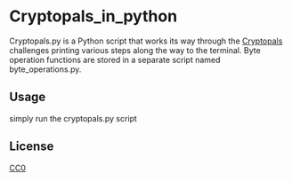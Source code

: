 # Cryptopals_in_python

Cryptopals.py is a Python script that works its way through the [Cryptopals](httpscryptopals.com) challenges printing various steps along the way to the terminal. Byte operation functions are stored in a separate script named byte_operations.py.

## Usage

simply run the cryptopals.py script

## License
[CC0](httpscreativecommons.orgshare-your-workpublic-domaincc0)